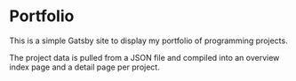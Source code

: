 # Portfolio

This is a simple Gatsby site to display my portfolio of programming projects.

The project data is pulled from a JSON file and compiled into an overview index page
and a detail page per project.